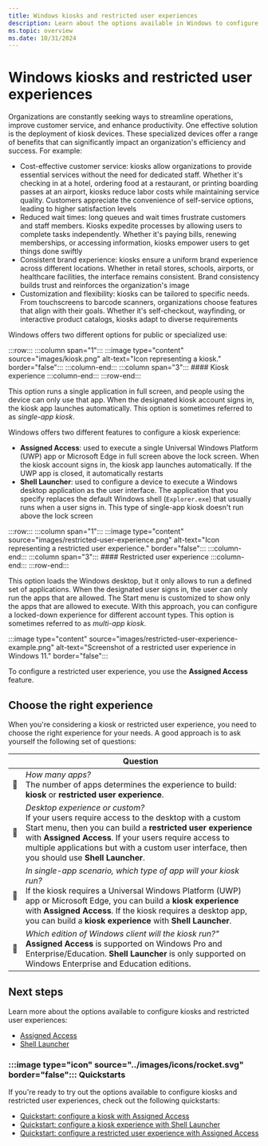 ```yaml
---
title: Windows kiosks and restricted user experiences
description: Learn about the options available in Windows to configure kiosks and restricted user experiences.
ms.topic: overview
ms.date: 10/31/2024
---
```


# Windows kiosks and restricted user experiences

Organizations are constantly seeking ways to streamline operations, improve customer service, and enhance productivity. One effective solution is the deployment of kiosk devices. These specialized devices offer a range of benefits that can significantly impact an organization's efficiency and success. For example:

- Cost-effective customer service: kiosks allow organizations to provide essential services without the need for dedicated staff. Whether it's checking in at a hotel, ordering food at a restaurant, or printing boarding passes at an airport, kiosks reduce labor costs while maintaining service quality. Customers appreciate the convenience of self-service options, leading to higher satisfaction levels
- Reduced wait times: long queues and wait times frustrate customers and staff members. Kiosks expedite processes by allowing users to complete tasks independently. Whether it's paying bills, renewing memberships, or accessing information, kiosks empower users to get things done swiftly
- Consistent brand experience: kiosks ensure a uniform brand experience across different locations. Whether in retail stores, schools, airports, or healthcare facilities, the interface remains consistent. Brand consistency builds trust and reinforces the organization's image
- Customization and flexibility: kiosks can be tailored to specific needs. From touchscreens to barcode scanners, organizations choose features that align with their goals. Whether it's self-checkout, wayfinding, or interactive product catalogs, kiosks adapt to diverse requirements

Windows offers two different options for public or specialized use:

:::row:::
    :::column span="1":::
    :::image type="content" source="images/kiosk.png" alt-text="Icon representing a kiosk." border="false":::
    :::column-end:::
    :::column span="3":::
    #### Kiosk experience
    :::column-end:::
:::row-end:::

This option runs a single application in full screen, and people using the device can only use that app. When the designated kiosk account signs in, the kiosk app launches automatically. This option is sometimes referred to as *single-app kiosk*.

Windows offers two different features to configure a kiosk experience:

- **Assigned Access**: used to execute a single Universal Windows Platform (UWP) app or Microsoft Edge in full screen above the lock screen. When the kiosk account signs in, the kiosk app launches automatically. If the UWP app is closed, it automatically restarts
- **Shell Launcher**: used to configure a device to execute a Windows desktop application as the user interface. The application that you specify replaces the default Windows shell (`Explorer.exe`) that usually runs when a user signs in. This type of single-app kiosk doesn't run above the lock screen

:::row:::
    :::column span="1":::
    :::image type="content" source="images/restricted-user-experience.png" alt-text="Icon representing a restricted user experience." border="false":::
    :::column-end:::
    :::column span="3":::
    #### Restricted user experience
    :::column-end:::
:::row-end:::

This option loads the Windows desktop, but it only allows to run a defined set of applications. When the designated user signs in, the user can only run the apps that are allowed. The Start menu is customized to show only the apps that are allowed to execute. With this approach, you can configure a locked-down experience for different account types. This option is sometimes referred to as *multi-app kiosk*.

:::image type="content" source="images/restricted-user-experience-example.png" alt-text="Screenshot of a restricted user experience in Windows 11." border="false":::

To configure a restricted user experience, you use the **Assigned Access** feature.

## Choose the right experience

When you're considering a kiosk or restricted user experience, you need to choose the right experience for your needs. A good approach is to ask yourself the following set of questions:

| | Question |
|--|--|
| **🔲** | *How many apps?* <br>The number of apps determines the experience to build: **kiosk** or **restricted user experience**.|
| **🔲** | *Desktop experience or custom?* <br>If your users require access to the desktop with a custom Start menu, then you can build a **restricted user experience** with **Assigned Access**. If your users require access to multiple applications but with a custom user interface, then you should use **Shell Launcher**.|
| **🔲** | *In single-app scenario, which type of app will your kiosk run?* <br>If the kiosk requires a Universal Windows Platform (UWP) app or Microsoft Edge, you can build a **kiosk experience** with **Assigned Access**. If the kiosk requires a desktop app, you can build a **kiosk experience** with **Shell Launcher**.|
| **🔲** | *Which edition of Windows client will the kiosk run?"* <br>**Assigned Access** is supported on Windows Pro and Enterprise/Education. **Shell Launcher** is only supported on Windows Enterprise and Education editions.|

## Next steps

Learn more about the options available to configure kiosks and restricted user experiences:

- [Assigned Access](../assigned-access/index.md)
- [Shell Launcher](../shell-launcher/index.md)

### :::image type="icon" source="../images/icons/rocket.svg" border="false"::: Quickstarts

If you're ready to try out the options available to configure kiosks and restricted user experiences, check out the following quickstarts:

- [Quickstart: configure a kiosk with Assigned Access](../assigned-access/quickstart-kiosk.md)
- [Quickstart: configure a kiosk experience with Shell Launcher](../shell-launcher/quickstart-kiosk.md)
- [Quickstart: configure a restricted user experience with Assigned Access](../assigned-access/quickstart-restricted-user-experience.md)